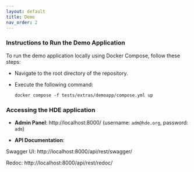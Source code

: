 ```yaml
---
layout: default
title: Demo
nav_order: 2
---
```


### Instructions to Run the Demo Application

To run the demo application locally using Docker Compose, follow these steps:

- Navigate to the root directory of the repository.

- Execute the following command:

    ```docker compose -f tests/extras/demoapp/compose.yml up```

### Accessing the HDE application

- **Admin Panel**: http://localhost:8000/ (username: `adm@hde.org`, password: `adm`)

- **API Documentation**:

Swagger UI: http://localhost:8000/api/rest/swagger/


Redoc: http://localhost:8000/api/rest/redoc/